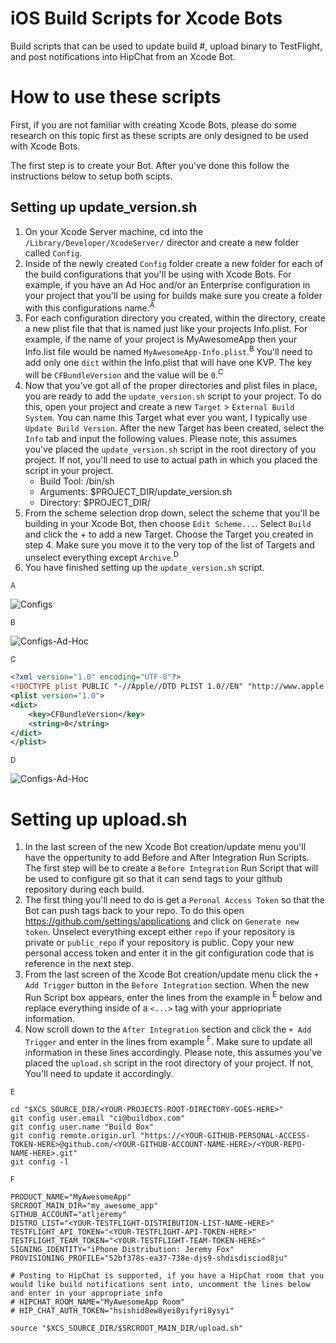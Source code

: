 iOS Build Scripts for Xcode Bots
=================

Build scripts that can be used to update build #, upload binary to TestFlight, and post notifications into HipChat from an Xcode Bot.

How to use these scripts
========================

First, if you are not familiar with creating Xcode Bots, please do some research on this topic first as these scripts are only designed to be used with Xcode Bots.

The first step is to create your Bot. After you've done this follow the instructions below to setup both scipts.

Setting up update_version.sh
----------------------------
1. On your Xcode Server machine, cd into the `/Library/Developer/XcodeServer/` director and create a new folder called `Config`.
2. Inside of the newly created `Config` folder create a new folder for each of the build configurations that you'll be using with Xcode Bots. For example, if you have an Ad Hoc and/or an Enterprise configuration in your project that you'll be using for builds make sure you create a folder with this configurations name.<sup>A</sup>
3. For each configuration directory you created, within the directory, create a new plist file that that is named just like your projects Info.plist. For example, if the name of your project is MyAwesomeApp then your Info.list file would be named `MyAwesomeApp-Info.plist`.<sup>B</sup> You'll need to add only one `dict` within the Info.plist that will have one KVP. The key will be `CFBundleVersion` and the value will be `0`.<sup>C</sup>
4. Now that you've got all of the proper directories and plist files in place, you are ready to add the `update_version.sh` script to your project. To do this, open your project and create a new `Target` > `External Build System`. You can name this Target what ever you want, I typically use `Update Build Version`. After the new Target has been created, select the `Info` tab and input the following values. Please note, this assumes you've placed the `update_version.sh` script in the root directory of you project. If not, you'll need to use to actual path in which you placed the script in your project.
    - Build Tool: /bin/sh
    - Arguments: $PROJECT_DIR/update_version.sh
    - Directory: $PROJECT_DIR/
5. From the scheme selection drop down, select the scheme that you'll be building in your Xcode Bot, then choose `Edit Scheme...`. Select `Build` and click the + to add a new Target. Choose the Target you created in step 4. Make sure you move it to the very top of the list of Targets and unselect everything except `Archive`.<sup>D</sup>
6. You have finished setting up the `update_version.sh` script.

<sup>A</sup>

![Configs](http://note.io/1J8HOuu)

<sup>B</sup>

![Configs-Ad-Hoc](http://note.io/1Gv3Wx4)

<sup>C</sup>

```xml
<?xml version="1.0" encoding="UTF-8"?>
<!DOCTYPE plist PUBLIC "-//Apple//DTD PLIST 1.0//EN" "http://www.apple.com/DTDs/PropertyList-1.0.dtd">
<plist version="1.0">
<dict>
	<key>CFBundleVersion</key>
	<string>0</string>
</dict>
</plist>
```

<sup>D</sup>

![Configs-Ad-Hoc](http://note.io/1Gv6A63)

Setting up upload.sh
====================

1. In the last screen of the new Xcode Bot creation/update menu you'll have the oppertunity to add Before and After Integration Run Scripts. The first step will be to create a `Before Integration` Run Script that will be used to configure git so that it can send tags to your github repository during each build.
2. The first thing you'll need to do is get a `Peronal Access Token` so that the Bot can push tags back to your repo. To do this open https://github.com/settings/applications and click on `Generate new token`. Unselect everything except either `repo` if your repository is private or `public_repo` if your repository is public. Copy your new personal access token and enter it in the git configuration code that is reference in the next step.
3. From the last screen of the Xcode Bot creation/update menu click the `+ Add Trigger` button in the `Before Integration` section. When the new Run Script box appears, enter the lines from the example in <sup>E</sup> below and replace everything inside of a `<...>` tag with your appriopriate information.
4. Now scroll down to the `After Integration` section and click the `+ Add Trigger` and enter in the lines from example <sup>F</sup>. Make sure to update all information in these lines accordingly. Please note, this assumes you've placed the `upload.sh` script in the root directory of your project. If not, You'll need to update it accordingly.

<sup>E</sup>

```
cd "$XCS_SOURCE_DIR/<YOUR-PROJECTS-ROOT-DIRECTORY-GOES-HERE>"
git config user.email "ci@buildbox.com"
git config user.name "Build Box"
git config remote.origin.url "https://<YOUR-GITHUB-PERSONAL-ACCESS-TOKEN-HERE>@github.com/<YOUR-GITHUB-ACCOUNT-NAME-HERE>/<YOUR-REPO-NAME-HERE>.git"
git config -l
```

<sup>F</sup>

```
PRODUCT_NAME="MyAwesomeApp"
SRCROOT_MAIN_DIR="my_awesome_app"
GITHUB_ACCOUNT="atljeremy"
DISTRO_LIST="<YOUR-TESTFLIGHT-DISTRIBUTION-LIST-NAME-HERE>"
TESTFLIGHT_API_TOKEN="<YOUR-TESTFLIGHT-API-TOKEN-HERE>"
TESTFLIGHT_TEAM_TOKEN="<YOUR-TESTFLIGHT-TEAM-TOKEN-HERE>"
SIGNING_IDENTITY="iPhone Distribution: Jeremy Fox"
PROVISIONING_PROFILE="52bf378s-ea37-738e-djs9-shdisdisciod8ju"

# Posting to HipChat is supported, if you have a HipChat room that you would like build notifications sent into, uncomment the lines below and enter in your appropriate info
# HIPCHAT_ROOM_NAME="MyAwesomeApp Room"
# HIP_CHAT_AUTH_TOKEN="hsishid8ew8yei8yifyri8ysyi"

source "$XCS_SOURCE_DIR/$SRCROOT_MAIN_DIR/upload.sh"
```
